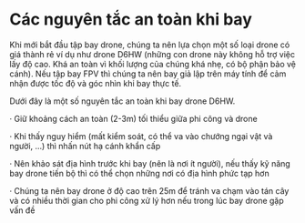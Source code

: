 # Các nguyên tắc an toàn khi bay

Khi mới bắt đầu tập bay drone, chúng ta nên lựa chọn một số loại drone có giá thành rẻ ví dụ như drone D6HW \(những con drone này không hỗ trợ việc lấy độ cao. Khá an toàn vì khối lượng của chúng khá nhẹ, có bộ phận bảo vệ cánh\). Nếu tập bay FPV thì chúng ta nên bay giả lập trên máy tính để cảm nhận được tốc độ và góc nhìn khi bay thực tế.

Dưới đây là một số nguyên tắc an toàn khi bay drone D6HW.

·       Giữ khoảng cách an toàn \(2-3m\) tối thiểu giữa phi công và drone

·       Khi thấy nguy hiểm \(mất kiểm soát, có thể va vào chướng ngại vật và người, …\) thì nhấn nút hạ cánh khẩn cấp

·       Nên khảo sát địa hình trước khi bay \(nên là nơi ít người\), nếu thấy kỹ năng bay drone tiến bộ thì có thể chọn những nơi có địa hình phức tạp hơn

·       Chúng ta nên bay drone ở độ cao trên 25m để tránh va chạm vào tán cây và có nhiều thời gian cho phi công xử lý hơn nếu trong lúc bay drone gặp vấn đề

